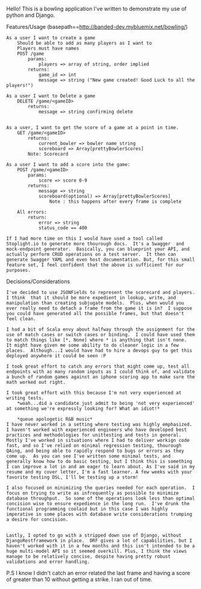 Hello! This is a bowling application I've written to demonstrate my use of python and Django. 

Features/Usage (basepath==http://banded-dev.mybluemix.net/bowling/)

	As a user I want to create a game
		Should be able to add as many players as I want to 
		Players must have names 
		POST /game
			params:
				players => array of string, order implied
			returns: 
				game_id => int
				message => string ("New game created! Good Luck to all the players!") 

	As a user I want to Delete a game
		DELETE /game/<gameID>
			returns:
				message => string confirming delete


	As a user, I want to get the score of a game at a point in time.
		GET /game/<gameID>
			returns: 
				current_bowler => bowler name string
				scoreboard => Array[prettyBowlerScores] 
			Note: Scorecard 

	As a user I want to add a score into the game:
		POST /game/<gameID>
			params:
				score => score 0-9
			returns: 
				message => string
				scoreboard(optional) => Array[prettyBowlerScores] 
					Note : this happens after every frame is complete

		All errors:
			return: 
				error => string
				status_code == 400

	If I had more time on this I would have used a tool called Stoplight.io to generate more thourough docs.  It's a Swagger  and mock-endpoint generator.  Basically, you can blueprint your API, and actually perform CRUD operations on a test server.  It then can generate Swagger YAML and even host documentation. But, for this small feature set, I feel confident that the above is sufficient for our purposes. 

Decisions/Considerations

	I've decided to use JSONFields to represent the scorecard and players.  I think  that it should be more expedient in lookup, write, and manipulation than creating subjugate models.  Plus, when would you ever really need to detach a frame from the game it is in?  I suppose you could have generated all the possible frames, but that doesn't feel clean. 

	I had a bit of Scala envy about halfway through the assignment for the use of match cases or switch cases or binding.  I could have used them to match things like [*, None] where * is anything that isn't none.  It might have given me some ability to do cleaner logic in a few places.  Although...I would have had to hire a devops guy to get this deployed anywhere it could be seen :P

	I took great effort to catch any errors that might come up, test all endpoints with as many random inputs as I could think of, and validate a bunch of random games against an iphone scoring app to make sure the math worked out right. 

	I took great effort with this because I'm not very experienced at writing tests.
		*woah...did a candidate just admit to being 'not very experienced' at something we're expressly looking for? What an idiot!*

		*queue apologetic R&B music*
	I have never worked in a setting where testing was highly emphasized. I haven't worked with experienced engineers who have developed best practices and methodologies for unittesting and tests in general.  Mostly I've worked in situations where I had to deliver workign code fast, and so I've relied on minimal regression testing, thourough QAing, and being able to rapidly respond to bugs or errors as they come up.  As you can see I've written some minimal tests, and generally know how to do basic testing, but I think this is something I can improve a lot in and am eager to learn about. As I've said in my resume and my cover letter, I'm a fast learner. A few weeks with your favorite testing DSL, I'll be testing up a storm!

	I also focused on minimizing the queries needed for each operation.  I focus on trying to write as infrequently as possible to minimize database throughput.  So some of the operations look less than optimal concision wise to ensure expedience in the long run.  I've drunk the functional programming coolaid but in this case I was highly imperative in some places with database write considerations trumping a desire for concision. 


	Lastly, I opted to go with a stripped down use of Django, without DjangoRestframework in place.  DRF gives a lot of capabilities, but I haven't worked with it in a few months and this isn't intended to be a huge multi-model API so it seemed overkill. Plus, I think the views manage to be relatively concise, despite having pretty robust validations and error handling. 



P.S I know I didn't catch an error related the last frame and having a score of greater than 10 without getting a strike. I ran out of time. 





















